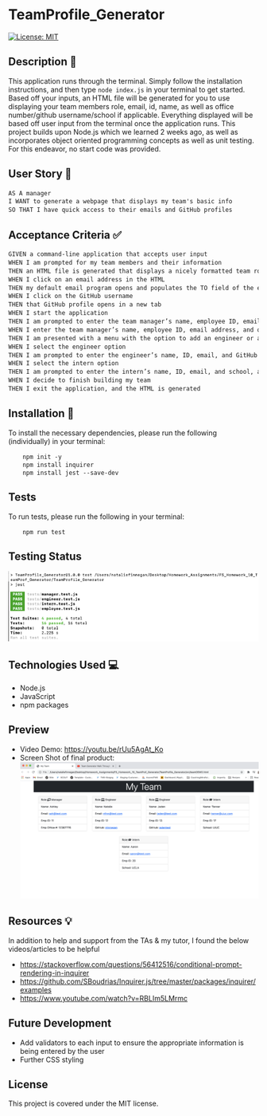# TeamProfile_Generator

[![License: MIT](https://img.shields.io/badge/License-MIT-yellow.svg)](https://opensource.org/licenses/MIT)

## Description 📁

This application runs through the terminal. Simply follow the installation instructions, and then type `node index.js` in your terminal to get started. Based off your inputs, an HTML file will be generated for you to use displaying your team members role, email, id, name, as well as office number/github username/school if applicable. Everything displayed will be based off user input from the terminal once the application runs. This project builds upon Node.js which we learned 2 weeks ago, as well as incorporates object oriented programming concepts as well as unit testing. For this endeavor, no start code was provided.

## User Story 👩

```md
AS A manager
I WANT to generate a webpage that displays my team's basic info
SO THAT I have quick access to their emails and GitHub profiles
```

## Acceptance Criteria ✅

```md
GIVEN a command-line application that accepts user input
WHEN I am prompted for my team members and their information
THEN an HTML file is generated that displays a nicely formatted team roster based on user input
WHEN I click on an email address in the HTML
THEN my default email program opens and populates the TO field of the email with the address
WHEN I click on the GitHub username
THEN that GitHub profile opens in a new tab
WHEN I start the application
THEN I am prompted to enter the team manager’s name, employee ID, email address, and office number
WHEN I enter the team manager’s name, employee ID, email address, and office number
THEN I am presented with a menu with the option to add an engineer or an intern or to finish building my team
WHEN I select the engineer option
THEN I am prompted to enter the engineer’s name, ID, email, and GitHub username, and I am taken back to the menu
WHEN I select the intern option
THEN I am prompted to enter the intern’s name, ID, email, and school, and I am taken back to the menu
WHEN I decide to finish building my team
THEN I exit the application, and the HTML is generated
```

## Installation 💾

To install the necessary dependencies, please run the following (individually) in your terminal:

        npm init -y
        npm install inquirer
        npm install jest --save-dev

## Tests

To run tests, please run the following in your terminal:

        npm run test

## Testing Status

![TestScreenShot](src/testScreenShot.png)

## Technologies Used 💻

- Node.js
- JavaScript
- npm packages

## Preview

- Video Demo: https://youtu.be/rUu5AgAt_Ko
- Screen Shot of final product:
  ![TeamHTMLScreenSHot](src/teamHTMLScreenShot.png)

## Resources 💡

In addition to help and support from the TAs & my tutor, I found the below videos/articles to be helpful

- https://stackoverflow.com/questions/56412516/conditional-prompt-rendering-in-inquirer
- https://github.com/SBoudrias/Inquirer.js/tree/master/packages/inquirer/examples
- https://www.youtube.com/watch?v=RBLIm5LMrmc

## Future Development

- Add validators to each input to ensure the appropriate information is being entered by the user
- Further CSS styling

## License

This project is covered under the MIT license.
